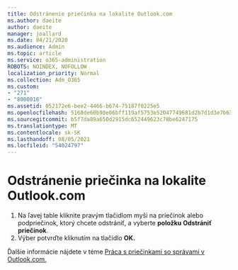 ```yaml
---
title: Odstránenie priečinka na lokalite Outlook.com
ms.author: daeite
author: daeite
manager: joallard
ms.date: 04/21/2020
ms.audience: Admin
ms.topic: article
ms.service: o365-administration
ROBOTS: NOINDEX, NOFOLLOW
localization_priority: Normal
ms.collection: Adm_O365
ms.custom:
- "271"
- "8000016"
ms.assetid: 052172e6-bee2-4466-b674-75187f0225e5
ms.openlocfilehash: 5168de60b90e06bff119af5753e52047749681d2b7d1d3e7b632afe5607713a2
ms.sourcegitcommit: b5f7da89a650d2915dc652449623c78be6247175
ms.translationtype: MT
ms.contentlocale: sk-SK
ms.lasthandoff: 08/05/2021
ms.locfileid: "54024797"
---
```

# <a name="delete-a-folder-in-outlookcom"></a>Odstránenie priečinka na lokalite Outlook.com

1. Na ľavej table kliknite pravým tlačidlom myši na priečinok alebo podpriečinok, ktorý chcete odstrániť, a vyberte **položku Odstrániť priečinok**.
2. Výber potvrďte kliknutím na tlačidlo **OK.**

Ďalšie informácie nájdete v téme [Práca s priečinkami so správami v Outlook.com.](https://support.office.com/article/6bb0723a-f39f-4a8d-bb3f-fab5dcc2510a?wt.mc_id=Office_Outlook_com_Alchemy)
